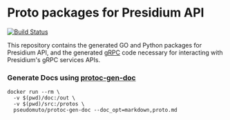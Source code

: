 Proto packages for Presidium API
===========================

[![Build Status](https://travis-ci.org/google/go-genproto.svg?branch=master)](https://travis-ci.org/presidium-io/presidium-genproto.svg?branch=master)

This repository contains the generated GO and Python packages for Presidium API, and the generated [gRPC](https://grpc.io) code necessary for interacting with Presidium's gRPC services
APIs.

### Generate Docs using [protoc-gen-doc](https://github.com/pseudomuto/protoc-gen-doc) ###

```
docker run --rm \
  -v $(pwd)/doc:/out \
  -v $(pwd)/src:/protos \
  pseudomuto/protoc-gen-doc --doc_opt=markdown,proto.md
```
